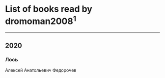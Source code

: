 # List of books read by dromoman2008<sup>1</sup>
---

## 2020

### Лось
Алексей Анатольевич Федорочев



